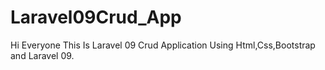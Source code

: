 # Laravel09Crud_App
 Hi Everyone This Is Laravel 09 Crud Application Using Html,Css,Bootstrap and Laravel 09.
